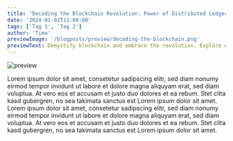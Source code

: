 ```yaml
---
title: 'Decoding the Blockchain Revolution: Power of Distributed Ledger Technology'
date: '2024-01-02T11:00:00'
tags: ['Tag 1', 'Tag 2']
author: 'Timo'
previewImage: '/blogposts/preview/decoding-the-blockchain.png'
previewText: Demystify blockchain and embrace the revolution. Explore distributed ledger technology's transformative potential and real-world applications.
---
```


![preview](/blogposts/preview/decoding-the-blockchain.png)

Lorem ipsum dolor sit amet, consetetur sadipscing elitr, sed diam nonumy eirmod tempor invidunt ut labore et dolore magna aliquyam erat, sed diam voluptua. At vero eos et accusam et justo duo dolores et ea rebum. Stet clita kasd gubergren, no sea takimata sanctus est Lorem ipsum dolor sit amet. Lorem ipsum dolor sit amet, consetetur sadipscing elitr, sed diam nonumy eirmod tempor invidunt ut labore et dolore magna aliquyam erat, sed diam voluptua. At vero eos et accusam et justo duo dolores et ea rebum. Stet clita kasd gubergren, no sea takimata sanctus est Lorem ipsum dolor sit amet.

